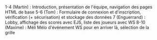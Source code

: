 1-4 (Martin) : Introduction, présentation de l'équipe, navigation des pages HTML de base
5-6 (Tom) : Formulaire de connexion et d'inscription, vérification (+ sécurisation) et stockage des données
7 (Enguerrand) : Lobby, affichage des scores avec EJS, liste des joueurs avec WS
8-10 (Maxime) : Méli Mélo d'événement WS pour en arriver là, sélection de la grille
